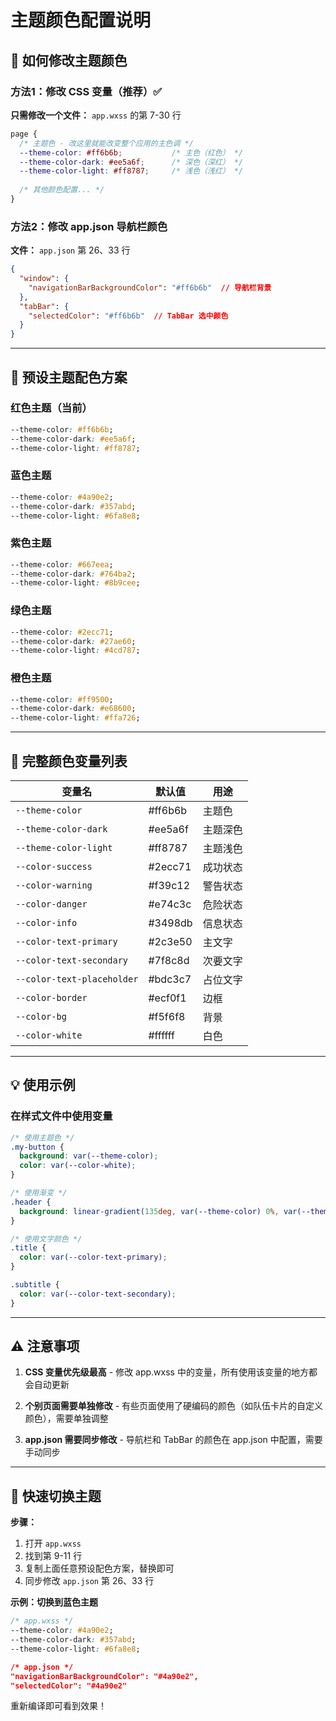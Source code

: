 # 主题颜色配置说明

## 🎨 如何修改主题颜色

### 方法1：修改 CSS 变量（推荐）✅

**只需修改一个文件：** `app.wxss` 的第 7-30 行

```css
page {
  /* 主题色 - 改这里就能改变整个应用的主色调 */
  --theme-color: #ff6b6b;           /* 主色（红色） */
  --theme-color-dark: #ee5a6f;      /* 深色（深红） */
  --theme-color-light: #ff8787;     /* 浅色（浅红） */
  
  /* 其他颜色配置... */
}
```

### 方法2：修改 app.json 导航栏颜色

**文件：** `app.json` 第 26、33 行

```json
{
  "window": {
    "navigationBarBackgroundColor": "#ff6b6b"  // 导航栏背景
  },
  "tabBar": {
    "selectedColor": "#ff6b6b"  // TabBar 选中颜色
  }
}
```

---

## 📝 预设主题配色方案

### 红色主题（当前）
```css
--theme-color: #ff6b6b;
--theme-color-dark: #ee5a6f;
--theme-color-light: #ff8787;
```

### 蓝色主题
```css
--theme-color: #4a90e2;
--theme-color-dark: #357abd;
--theme-color-light: #6fa8e8;
```

### 紫色主题
```css
--theme-color: #667eea;
--theme-color-dark: #764ba2;
--theme-color-light: #8b9cee;
```

### 绿色主题
```css
--theme-color: #2ecc71;
--theme-color-dark: #27ae60;
--theme-color-light: #4cd787;
```

### 橙色主题
```css
--theme-color: #ff9500;
--theme-color-dark: #e68600;
--theme-color-light: #ffa726;
```

---

## 🔧 完整颜色变量列表

| 变量名 | 默认值 | 用途 |
|--------|--------|------|
| `--theme-color` | #ff6b6b | 主题色 |
| `--theme-color-dark` | #ee5a6f | 主题深色 |
| `--theme-color-light` | #ff8787 | 主题浅色 |
| `--color-success` | #2ecc71 | 成功状态 |
| `--color-warning` | #f39c12 | 警告状态 |
| `--color-danger` | #e74c3c | 危险状态 |
| `--color-info` | #3498db | 信息状态 |
| `--color-text-primary` | #2c3e50 | 主文字 |
| `--color-text-secondary` | #7f8c8d | 次要文字 |
| `--color-text-placeholder` | #bdc3c7 | 占位文字 |
| `--color-border` | #ecf0f1 | 边框 |
| `--color-bg` | #f5f6f8 | 背景 |
| `--color-white` | #ffffff | 白色 |

---

## 💡 使用示例

### 在样式文件中使用变量

```css
/* 使用主题色 */
.my-button {
  background: var(--theme-color);
  color: var(--color-white);
}

/* 使用渐变 */
.header {
  background: linear-gradient(135deg, var(--theme-color) 0%, var(--theme-color-dark) 100%);
}

/* 使用文字颜色 */
.title {
  color: var(--color-text-primary);
}

.subtitle {
  color: var(--color-text-secondary);
}
```

---

## ⚠️ 注意事项

1. **CSS 变量优先级最高** - 修改 app.wxss 中的变量，所有使用该变量的地方都会自动更新

2. **个别页面需要单独修改** - 有些页面使用了硬编码的颜色（如队伍卡片的自定义颜色），需要单独调整

3. **app.json 需要同步修改** - 导航栏和 TabBar 的颜色在 app.json 中配置，需要手动同步

---

## 🚀 快速切换主题

**步骤：**
1. 打开 `app.wxss`
2. 找到第 9-11 行
3. 复制上面任意预设配色方案，替换即可
4. 同步修改 `app.json` 第 26、33 行

**示例：切换到蓝色主题**

```css
/* app.wxss */
--theme-color: #4a90e2;
--theme-color-dark: #357abd;
--theme-color-light: #6fa8e8;
```

```json
/* app.json */
"navigationBarBackgroundColor": "#4a90e2",
"selectedColor": "#4a90e2"
```

重新编译即可看到效果！
